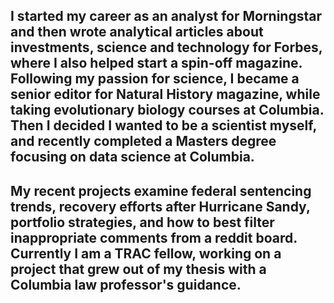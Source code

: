 ## I started my career as an analyst for Morningstar and then wrote analytical articles about investments, science and technology for Forbes, where I also helped start a spin-off magazine. Following my passion for science, I became a senior editor for Natural History magazine, while taking evolutionary biology courses at Columbia. Then I decided I wanted to be a scientist myself, and recently completed a Masters degree focusing on data science at Columbia.  

## My recent projects examine federal sentencing trends, recovery efforts after Hurricane Sandy, portfolio strategies, and how to best filter inappropriate comments from a reddit board. Currently I am a TRAC fellow, working on a project that grew out of my thesis with a Columbia law professor's guidance. 
 
